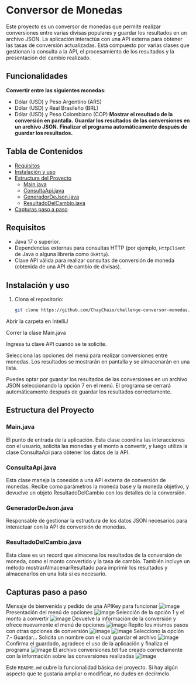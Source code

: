 # Conversor de Monedas

Este proyecto es un conversor de monedas que permite realizar conversiones entre varias divisas populares 
y guardar los resultados en un archivo JSON. La aplicación interactúa con una API externa para 
obtener las tasas de conversión actualizadas. 
Está compuesto por varias clases que gestionan la consulta a la API, el procesamiento de los resultados 
y la presentación del cambio realizado.

## Funcionalidades
**Convertir entre las siguientes monedas:**
- Dólar (USD) y Peso Argentino (ARS)
- Dólar (USD) y Real Brasileño (BRL)
- Dólar (USD) y Peso Colombiano (COP)
**Mostrar el resultado de la conversión en pantalla.**
**Guardar los resultados de las conversiones en un archivo JSON.**
**Finalizar el programa automáticamente después de guardar los resultados.**

## Tabla de Contenidos
- [Requisitos](#requisitos)
- [Instalación y uso](#instalación-y-uso)
- [Estructura del Proyecto](#estructura-del-proyecto)
  - [Main.java](#mainjava)
  - [ConsultaApi.java](#consultaapijava)
  - [GeneradorDeJson.java](#generadordejsonjava)
  - [ResultadoDelCambio.java](#resultadodelcambiojava)
- [Capturas paso a paso](#capturas-paso-a-paso) 

## Requisitos

- Java 17 o superior.
- Dependencias externas para consultas HTTP (por ejemplo, `HttpClient` de Java o alguna librería como `OkHttp`).
- Clave API válida para realizar consultas de conversión de moneda (obtenida de una API de cambio de divisas).

## Instalación y uso

1. Clona el repositorio:
   ```bash
   git clone https://github.com/ChayChaio/challenge-conversor-monedas.git

Abrir la carpeta en IntelliJ

Correr la clase Main.java

Ingresa tu clave API cuando se te solicite.

Selecciona las opciones del menú para realizar conversiones entre monedas. 
Los resultados se mostrarán en pantalla y se almacenarán en una lista.

Puedes optar por guardar los resultados de las conversiones en un archivo 
JSON seleccionando la opción 7 en el menú. El programa se cerrará automáticamente 
después de guardar los resultados correctamente.

## Estructura del Proyecto
### Main.java
El punto de entrada de la aplicación. Esta clase coordina las interacciones con el usuario, solicita las monedas y el monto a convertir, 
y luego utiliza la clase ConsultaApi para obtener los datos de la API.

### ConsultaApi.java
Esta clase maneja la conexión a una API externa de conversión de monedas. Recibe como parámetros la moneda base y la moneda objetivo,
y devuelve un objeto ResultadoDelCambio con los detalles de la conversión.

### GeneradorDeJson.java
Responsable de gestionar la estructura de los datos JSON necesarios para interactuar con la API de conversión de monedas.

### ResultadoDelCambio.java
Esta clase es un record que almacena los resultados de la conversión de moneda, como el monto convertido y la tasa de cambio. 
También incluye un método mostrarAlmacenarResultado para imprimir los resultados y almacenarlos en una lista si es necesario.

## Capturas paso a paso
Mensaje de bienvenida y pedido de una APIKey para funcionar
![image](https://github.com/user-attachments/assets/06799dd6-2e7f-4c97-8ad9-59d2603c28f9)
Presentación del menú de opciones
![image](https://github.com/user-attachments/assets/0cf7de03-240a-4e18-a58b-d5f76f4a1d18)
Selección de la opción 1 y el monto a convertir
![image](https://github.com/user-attachments/assets/26655ab4-4df7-4f6c-bde8-910ff5c42622)
Devuelve la información de la conversión y ofrece nuevamente el menú de opciones
![image](https://github.com/user-attachments/assets/b659dd75-9cc6-40a4-ae23-68af41df9141)
Repito los mismos pasos con otras opciones de conversión
![image](https://github.com/user-attachments/assets/ba7a1b3c-4226-402b-9e80-be1ed32284cf)
![image](https://github.com/user-attachments/assets/c4b088c1-3895-4d31-bb31-5ea7364ead52)
Selecciono la opción 7.- Guardar...
Solicita un nombre con el cual guardar el archivo
![image](https://github.com/user-attachments/assets/543b9f4d-7b10-417a-9727-8d8656a095ea)
Confirma el guardado, agradece el uso de la aplicación y finaliza el programa
![image](https://github.com/user-attachments/assets/90fd6e2d-8f46-43c9-adc0-3df9fb3d6d0a)
El archivo conversiones.txt fue creado correctamente con la información sobre las conversiones realizadas
![image](https://github.com/user-attachments/assets/2ae55c85-db3b-44f4-b2ae-737d29b2f2d6)











Este `README.md` cubre la funcionalidad básica del proyecto. Si hay algún aspecto que te gustaría ampliar o modificar, no dudes en decírmelo.







